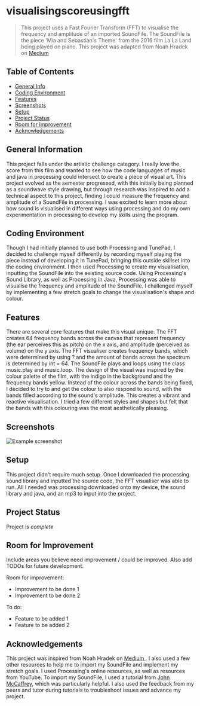 # visualisingscoreusingfft
> This project uses a Fast Fourier Transform (FFT) to visualise the frequency and amplitude of an imported SoundFile. The SoundFile is the piece 'Mia and Sebastian's Theme' from the 2016 film La La Land being played on piano. This project was adapted from Noah Hradek on [ Medium ](https://medium.com/@noahhradek/making-a-frequency-visualizer-in-processing-e3750c699a7b)
 
## Table of Contents
* [General Info](#general-information)
* [Coding Environment](#Coding-Environment)
* [Features](#features)
* [Screenshots](#screenshots)
* [Setup](#setup)
* [Project Status](#project-status)
* [Room for Improvement](#room-for-improvement)
* [Acknowledgements](#acknowledgements)
<!-- * [License](#license) -->


## General Information
This project falls under the artistic challenge category. I really love the score from this film and wanted to see how the code languages of music and java in processing could intersect to create a piece of visual art. This project evolved as the semester progressed, with this initially being planned as a soundwave style drawing, but through research was inspired to add a technical aspect to this project, finding I could measure the frequency and amplitude of a SoundFile in processing. I was excited to learn more about how sound is visualised in different ways using processing and do my own experimentation in processing to develop my skills using the program. 


## Coding Environment
Though I had initially planned to use both Processing and TunePad, I decided to challenge myself differently by recording myself playing the piece instead of developing it in TunePad, bringing this outside skillset into the coding environment. I then used Processing to create my visualisation, inputting the SoundFile into the existing source code. Using Processing's Sound Library, as well as Processing in Java, Processing was able to visualise the frequency and amplitude of the SoundFile. I challenged myself by implementing a few stretch goals to change the visualisation's shape and colour.

## Features
There are several core features that make this visual unique. The FFT creates 64 frequency bands across the canvas that represent frequency (the ear perceives this as pitch) on the x axis, and amplitude (perceived as volume) on the y axis. The FFT visualiser creates frequency bands, which were determined by using ? and the amount of bands across the spectrum is determined by int = 64. The SoundFile plays and loops using the class music.play and music.loop. The design of the visual was inspired by the colour palette of the film, with the indigo in the background and the frequency bands yellow. Instead of the colour across the bands being fixed, I decided to try to and get the colour to also respond to sound, with the bands filled according to the sound's amplitude. This creates a vibrant and reactive visualisation. I tried a few different styles and shapes but felt that the bands with this colouring was the most aesthetically pleasing.   

## Screenshots
![Example screenshot](./img/screenshot.png)
<!-- If you have screenshots you'd like to share, include them here. -->

## Setup
This project didn't require much setup. Once I downloaded the processing sound library and inputted the source code, the FFT visualiser was able to run. All I needed was processing downloaded onto my device, the sound library and java, and an mp3 to input into the project. 

## Project Status
Project is _complete_ 


## Room for Improvement
Include areas you believe need improvement / could be improved. Also add TODOs for future development.

Room for improvement:
- Improvement to be done 1
- Improvement to be done 2

To do:
- Feature to be added 1
- Feature to be added 2


## Acknowledgements
This project was inspired from Noah Hradek on [ Medium ](https://medium.com/@noahhradek/making-a-frequency-visualizer-in-processing-e3750c699a7b). I also used a few other resources to help me to import my SoundFile and implement my stretch goals. I used Processing's online resources, as well as resources from YouTube. To import my SoundFile, I used a tutorial from [John McCaffrey](https://www.youtube.com/watch?v=I6fG1wneXWo), which was particularly helpful. I also used the feedback from my peers and tutor during tutorials to troubleshoot issues and advance my project. 


<!-- Optional -->
<!-- ## License -->
<!-- This project is open source and available under the [... License](). -->

<!-- You don't have to include all sections - just the one's relevant to your project -->
